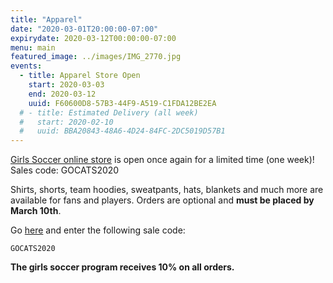 ```yaml
---
title: "Apparel"
date: "2020-03-01T20:00:00-07:00"
expirydate: 2020-03-12T00:00:00-07:00
menu: main
featured_image: ../images/IMG_2770.jpg
events:
  - title: Apparel Store Open
    start: 2020-03-03
    end: 2020-03-12
    uuid: F60600D8-57B3-44F9-A519-C1FDA12BE2EA
  # - title: Estimated Delivery (all week)
  #   start: 2020-02-10
  #   uuid: BBA20843-48A6-4D24-84FC-2DC5019D57B1
---
```


[Girls Soccer online store] is open once again for a limited time (one week)!
Sales code: GOCATS2020

<!--more-->

Shirts, shorts, team hoodies, sweatpants, hats, blankets and much more are
available for fans and players. Orders are optional and **must be placed by
March 10th**.

Go [here][girls soccer online store] and enter the following sale code:

    GOCATS2020

**The girls soccer program receives 10% on all orders.**

[girls soccer online store]: https://gojosports.itemorder.com
